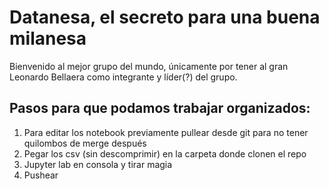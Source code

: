 # Datanesa, el secreto para una buena milanesa


Bienvenido al mejor grupo del mundo, únicamente por tener al gran Leonardo Bellaera como integrante y líder(?) del grupo.







   ## Pasos para que podamos trabajar organizados:

   1) Para editar los notebook previamente pullear desde git para no tener quilombos de merge después
   2) Pegar los csv (sin descomprimir) en la carpeta donde clonen el repo
   3) Jupyter lab en consola y tirar magia
   4) Pushear
   



